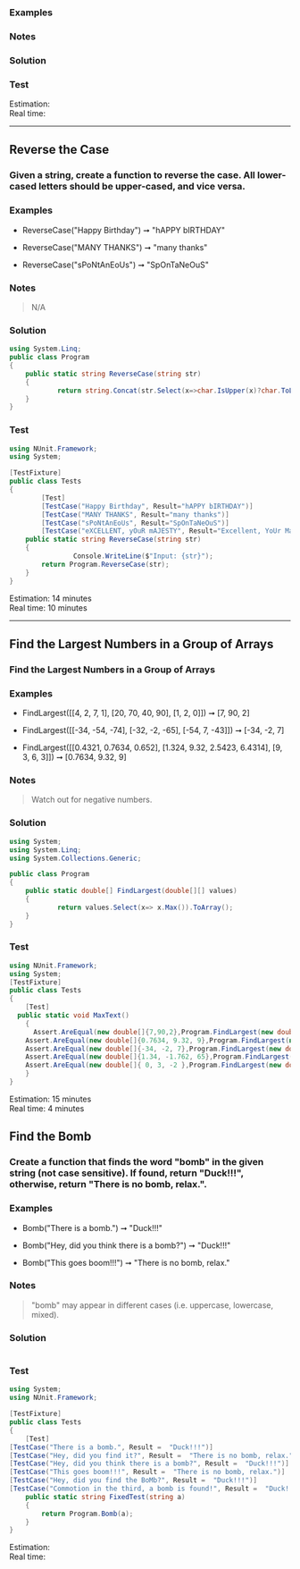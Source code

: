 
### Examples

### Notes

### Solution

### Test

Estimation: 
<br> Real time: 

-----------------------
## Reverse the Case
### Given a string, create a function to reverse the case. All lower-cased letters should be upper-cased, and vice versa.




### Examples
- ReverseCase("Happy Birthday") ➞ "hAPPY bIRTHDAY"

- ReverseCase("MANY THANKS") ➞ "many thanks"

- ReverseCase("sPoNtAnEoUs") ➞ "SpOnTaNeOuS"

### Notes
> N/A


### Solution
```cs
using System.Linq;
public class Program 
{
    public static string ReverseCase(string str) 
    {
			return string.Concat(str.Select(x=>char.IsUpper(x)?char.ToLower(x):char.ToUpper(x)));
    }
}
```
### Test
```cs
using NUnit.Framework;
using System;

[TestFixture]
public class Tests
{
		[Test]
		[TestCase("Happy Birthday", Result="hAPPY bIRTHDAY")]
		[TestCase("MANY THANKS", Result="many thanks")]
		[TestCase("sPoNtAnEoUs", Result="SpOnTaNeOuS")]
		[TestCase("eXCELLENT, yOuR mAJESTY", Result="Excellent, YoUr Majesty")]
    public static string ReverseCase(string str) 
    {
				Console.WriteLine($"Input: {str}");
        return Program.ReverseCase(str);
    }
}
```

Estimation: 14 minutes
<br> Real time: 10 minutes

-----------------------

## Find the Largest Numbers in a Group of Arrays
### Find the Largest Numbers in a Group of Arrays



### Examples
- FindLargest([[4, 2, 7, 1], [20, 70, 40, 90], [1, 2, 0]]) ➞ [7, 90, 2]

- FindLargest([[-34, -54, -74], [-32, -2, -65], [-54, 7, -43]]) ➞ [-34, -2, 7]

- FindLargest([[0.4321, 0.7634, 0.652], [1.324, 9.32, 2.5423, 6.4314], [9, 3, 6, 3]]) ➞ [0.7634, 9.32, 9]

### Notes
> Watch out for negative numbers.


### Solution
```cs
using System;
using System.Linq;
using System.Collections.Generic;

public class Program 
{
    public static double[] FindLargest(double[][] values) 
    {
			return values.Select(x=> x.Max()).ToArray();
    }
}
```
### Test
```cs
using NUnit.Framework;
using System;
[TestFixture]
public class Tests
{
    [Test]
  public static void MaxText()
    {    
      Assert.AreEqual(new double[]{7,90,2},Program.FindLargest(new double[][]{new double[]{4,2,7,1},new double[]{20,70,40,90},new double[]{1,2,0}}));
    Assert.AreEqual(new double[]{0.7634, 9.32, 9},Program.FindLargest(new double[][]{new double[]{0.4321, 0.7634, 0.652},new double[]{1.324, 9.32, 2.5423},new double[]{9, 3, 6, 3}}));
    Assert.AreEqual(new double[]{-34, -2, 7},Program.FindLargest(new double[][]{new double[]{-34, -54, -74},new double[]{-32, -2, -65},new double[]{-54, 7, -43}}));
    Assert.AreEqual(new double[]{1.34, -1.762, 65},Program.FindLargest(new double[][]{new double[]{0.34, -5, 1.34},new double[]{-6.432, -1.762, -1.99},new double[]{32, 65, -6}}));
    Assert.AreEqual(new double[]{ 0, 3, -2 },Program.FindLargest(new double[][]{new double[]{0, 0, 0, 0},new double[]{3, 3, 3, 3},new double[]{-2, -2}}));
    }
}
```

Estimation: 15 minutes
<br> Real time: 4 minutes



## Find the Bomb
### Create a function that finds the word "bomb" in the given string (not case sensitive). If found, return "Duck!!!", otherwise, return "There is no bomb, relax.".



### Examples
- Bomb("There is a bomb.") ➞ "Duck!!!"

- Bomb("Hey, did you think there is a bomb?") ➞ "Duck!!!"

- Bomb("This goes boom!!!") ➞ "There is no bomb, relax."

### Notes
> "bomb" may appear in different cases (i.e. uppercase, lowercase, mixed).

### Solution
```cs

```
### Test
```cs
using System;
using NUnit.Framework;

[TestFixture]
public class Tests
{
    [Test]
[TestCase("There is a bomb.", Result =  "Duck!!!")]
[TestCase("Hey, did you find it?", Result =  "There is no bomb, relax.")]
[TestCase("Hey, did you think there is a bomb?", Result =  "Duck!!!")]
[TestCase("This goes boom!!!", Result =  "There is no bomb, relax.")]
[TestCase("Hey, did you find the BoMb?", Result =  "Duck!!!")]
[TestCase("Commotion in the third, a bomb is found!", Result =  "Duck!!!")]
    public static string FixedTest(string a)
    {
        return Program.Bomb(a);
    }
}
```
Estimation: 
<br> Real time: 
